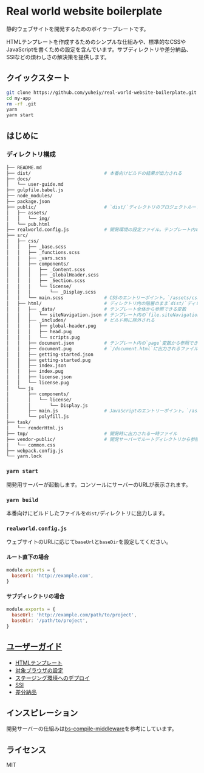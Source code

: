 # Real world website boilerplate

静的ウェブサイトを開発するためのボイラープレートです。

HTMLテンプレートを作成するためのシンプルな仕組みや、標準的なCSSやJavaScriptを書くための設定を含んでいます。サブディレクトリや差分納品、SSIなどの煩わしさの解決策を提供します。

## クイックスタート

```sh
git clone https://github.com/yuheiy/real-world-website-boilerplate.git my-app
cd my-app
rm -rf .git
yarn
yarn start
```

## はじめに

### ディレクトリ構成

```sh
├── README.md
├── dist/                           # 本番向けビルドの結果が出力される
├── docs/
│   └── user-guide.md
├── gulpfile.babel.js
├── node_modules/
├── package.json
├── public/                         # `dist/`ディレクトリのプロジェクトルートにそのままコピーされる
│   ├── assets/
│   │   └── img/
│   └── pub.html
├── realworld.config.js             # 開発環境の設定ファイル。テンプレート内の`site`変数から参照できる
├── src/
│   ├── css/
│   │   ├── _base.scss
│   │   ├── _functions.scss
│   │   ├── _vars.scss
│   │   ├── components/
│   │   │   ├── _Content.scss
│   │   │   ├── _GlobalHeader.scss
│   │   │   ├── _Section.scss
│   │   │   └── license/
│   │   │       └── _Display.scss
│   │   └── main.scss               # CSSのエントリーポイント。`/assets/css/main.css`に出力される
│   ├── html/                       # ディレクトリ内の階層のまま`dist/`ディレクトリ内のプロジェクトルートに出力される
│   │   ├── _data/                  # テンプレート全体から参照できる変数
│   │   │   └── siteNavigation.json # テンプレート内の`file.siteNavigation`変数から参照できる
│   │   ├── _includes/              # ビルド時に除外される
│   │   │   ├── global-header.pug
│   │   │   ├── head.pug
│   │   │   └── scripts.pug
│   │   ├── document.json           # テンプレート内の`page`変数から参照できる。`document.pug`でのみ有効な変数
│   │   ├── document.pug            # `/document.html`に出力されるファイル
│   │   ├── getting-started.json
│   │   ├── getting-started.pug
│   │   ├── index.json
│   │   ├── index.pug
│   │   ├── license.json
│   │   └── license.pug
│   └── js
│       ├── components/
│       │   └── license/
│       │       └── Display.js
│       ├── main.js                 # JavaScriptのエントリーポイント。`/assets/js/main.js`に出力される
│       └── polyfill.js
├── task/
│   └── renderHtml.js
├── tmp/                            # 開発時に出力される一時ファイル
├── vendor-public/                  # 開発サーバーでルートディレクトリから参照できるファイル。`dist/`ディレクトリに出力されない
│   └── common.css
├── webpack.config.js
└── yarn.lock
```

### `yarn start`

開発用サーバーが起動します。コンソールにサーバーのURLが表示されます。

### `yarn build`

本番向けにビルドしたファイルを`dist/`ディレクトリに出力します。

### `realworld.config.js`

ウェブサイトのURLに応じて`baseUrl`と`baseDir`を設定してください。

#### ルート直下の場合

```javascript
module.exports = {
  baseUrl: 'http://example.com',
}
```

#### サブディレクトリの場合

```javascript
module.exports = {
  baseUrl: 'http://example.com/path/to/project',
  baseDir: '/path/to/project',
}
```

## [ユーザーガイド](/docs/user-guide.md)

- [HTMLテンプレート](/docs/user-guide.md#htmlテンプレート)
- [対象ブラウザの設定](/docs/user-guide.md#対象ブラウザの設定)
- [ステージング環境へのデプロイ](/docs/user-guide.md#ステージング環境へのデプロイ)
- [SSI](/docs/user-guide.md#ssi)
- [差分納品](/docs/user-guide.md#差分納品)

## インスピレーション

開発サーバーの仕組みは[bs-compile-middleware](https://github.com/ktsn/bs-compile-middleware)を参考にしています。

## ライセンス

MIT
